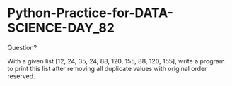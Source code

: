 # Python-Practice-for-DATA-SCIENCE-DAY_82
Question?

With a given list [12, 24, 35, 24, 88, 120, 155, 88, 120, 155], write a program to print this list after removing all duplicate values with original order reserved.
